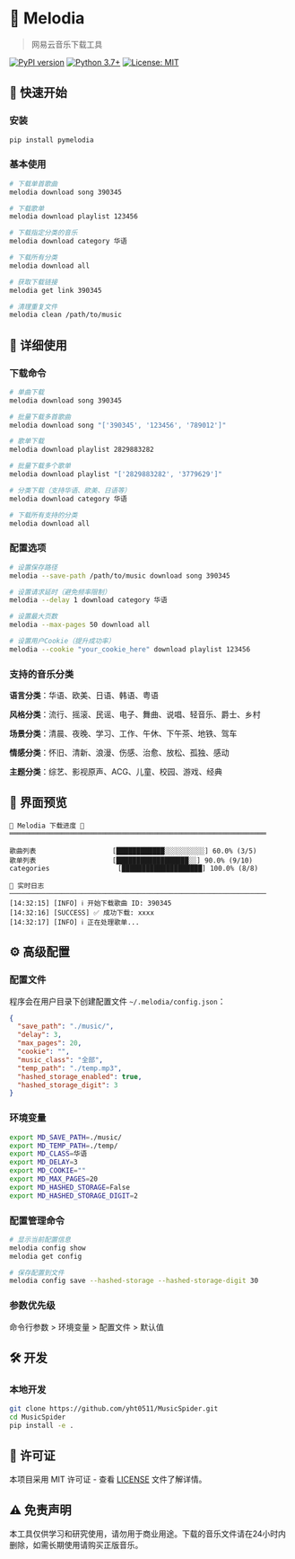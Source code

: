 # 🎵 Melodia

> 网易云音乐下载工具

[![PyPI version](https://badge.fury.io/py/pymelodia.svg)](https://badge.fury.io/py/pymelodia)
[![Python 3.7+](https://img.shields.io/badge/python-3.7+-blue.svg)](https://www.python.org/downloads/)
[![License: MIT](https://img.shields.io/badge/License-MIT-yellow.svg)](https://opensource.org/licenses/MIT)

## 🚀 快速开始

### 安装

```bash
pip install pymelodia
```

### 基本使用

```bash
# 下载单首歌曲
melodia download song 390345

# 下载歌单
melodia download playlist 123456

# 下载指定分类的音乐
melodia download category 华语

# 下载所有分类
melodia download all

# 获取下载链接
melodia get link 390345

# 清理重复文件
melodia clean /path/to/music
```

## 📖 详细使用

### 下载命令

```bash
# 单曲下载
melodia download song 390345

# 批量下载多首歌曲
melodia download song "['390345', '123456', '789012']"

# 歌单下载
melodia download playlist 2829883282

# 批量下载多个歌单
melodia download playlist "['2829883282', '3779629']"

# 分类下载（支持华语、欧美、日语等）
melodia download category 华语

# 下载所有支持的分类
melodia download all
```

### 配置选项

```bash
# 设置保存路径
melodia --save-path /path/to/music download song 390345

# 设置请求延时（避免频率限制）
melodia --delay 1 download category 华语

# 设置最大页数
melodia --max-pages 50 download all

# 设置用户Cookie（提升成功率）
melodia --cookie "your_cookie_here" download playlist 123456
```

### 支持的音乐分类

**语言分类**：华语、欧美、日语、韩语、粤语

**风格分类**：流行、摇滚、民谣、电子、舞曲、说唱、轻音乐、爵士、乡村

**场景分类**：清晨、夜晚、学习、工作、午休、下午茶、地铁、驾车

**情感分类**：怀旧、清新、浪漫、伤感、治愈、放松、孤独、感动

**主题分类**：综艺、影视原声、ACG、儿童、校园、游戏、经典

## 🎯 界面预览

```
🎵 Melodia 下载进度 🎵
════════════════════════════════════════════════════════════════

歌曲列表                   [████████████░░░░░░░░░░] 60.0% (3/5)
歌单列表                   [██████████████████░░] 90.0% (9/10)
categories                 [████████████████████] 100.0% (8/8)

📝 实时日志
────────────────────────────────────────────────────────────────
[14:32:15] [INFO] ℹ️ 开始下载歌曲 ID: 390345
[14:32:16] [SUCCESS] ✅ 成功下载: xxxx
[14:32:17] [INFO] ℹ️ 正在处理歌单...
```

## ⚙️ 高级配置

### 配置文件

程序会在用户目录下创建配置文件 `~/.melodia/config.json`：

```json
{
  "save_path": "./music/",
  "delay": 3,
  "max_pages": 20,
  "cookie": "",
  "music_class": "全部",
  "temp_path": "./temp.mp3",
  "hashed_storage_enabled": true,
  "hashed_storage_digit": 3
}
```

### 环境变量


```bash
export MD_SAVE_PATH=./music/
export MD_TEMP_PATH=./temp/
export MD_CLASS=华语
export MD_DELAY=3
export MD_COOKIE=""
export MD_MAX_PAGES=20
export MD_HASHED_STORAGE=False
export MD_HASHED_STORAGE_DIGIT=2
```

### 配置管理命令

```bash
# 显示当前配置信息
melodia config show
melodia get config

# 保存配置到文件
melodia config save --hashed-storage --hashed-storage-digit 30
```

### 参数优先级

命令行参数 > 环境变量 > 配置文件 > 默认值

## 🛠️ 开发

### 本地开发

```bash
git clone https://github.com/yht0511/MusicSpider.git
cd MusicSpider
pip install -e .
```

## 📄 许可证

本项目采用 MIT 许可证 - 查看 [LICENSE](LICENSE) 文件了解详情。

## ⚠️ 免责声明

本工具仅供学习和研究使用，请勿用于商业用途。下载的音乐文件请在24小时内删除，如需长期使用请购买正版音乐。

